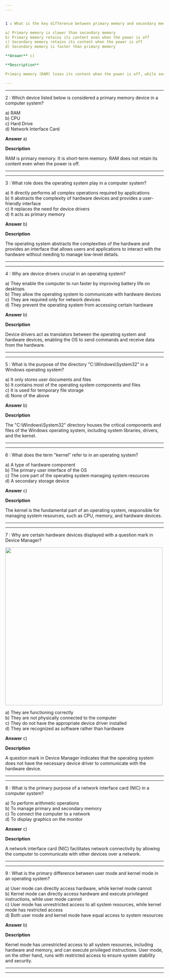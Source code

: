 ```yaml
---  
---  


1 : What is the key difference between primary memory and secondary memory in a computer system?  

a) Primary memory is slower than secondary memory  
b) Primary memory retains its content even when the power is off  
c) Secondary memory retains its content when the power is off  
d) Secondary memory is faster than primary memory  

**Answer** c)  

**Description**  

Primary memory (RAM) loses its content when the power is off, while secondary memory (such as hard drives and SSDs) retains data even without power.  

---  
```

---  


2 : Which device listed below is considered a primary memory device in a computer system?  

a) RAM  
b) CPU  
c) Hard Drive  
d) Network Interface Card  

**Answer** a)  

**Description**  

RAM is primary memory. It is short-term memory. RAM does not retain its content even when the power is off.  

---  
---  


3 : What role does the operating system play in a computer system?  

a) It directly performs all complex operations required by applications  
b) It abstracts the complexity of hardware devices and provides a user-friendly interface  
c) It replaces the need for device drivers  
d) It acts as primary memory  

**Answer** b)  

**Description**  

The operating system abstracts the complexities of the hardware and provides an interface that allows users and applications to interact with the hardware without needing to manage low-level details.  

---  
---  


4 : Why are device drivers crucial in an operating system?  

a) They enable the computer to run faster by improving battery life on desktops.  
b) They allow the operating system to communicate with hardware devices  
c) They are required only for network devices  
d) They prevent the operating system from accessing certain hardware  

**Answer** b)  

**Description**  

Device drivers act as translators between the operating system and hardware devices, enabling the OS to send commands and receive data from the hardware.  

---  
---  


5 : What is the purpose of the directory "C:\Windows\System32" in a Windows operating system?  

a) It only stores user documents and files  
b) It contains most of the operating system components and files  
c) It is used for temporary file storage  
d) None of the above  

**Answer** b)  

**Description**  

The "C:\Windows\System32" directory houses the critical components and files of the Windows operating system, including system libraries, drivers, and the kernel.  

---  
---  


6 : What does the term "kernel" refer to in an operating system?  

a) A type of hardware component  
b) The primary user interface of the OS  
c) The core part of the operating system managing system resources  
d) A secondary storage device  

**Answer** c)  

**Description**  

The kernel is the fundamental part of an operating system, responsible for managing system resources, such as CPU, memory, and hardware devices.  

---  
---  


7 : Why are certain hardware devices displayed with a question mark in Device Manager?  

<img src="Images/lecture22_quizpic_2" width="500"/>  

a) They are functioning correctly  
b) They are not physically connected to the computer  
c) They do not have the appropriate device driver installed  
d) They are recognized as software rather than hardware  

**Answer** c)  

**Description**  

A question mark in Device Manager indicates that the operating system does not have the necessary device driver to communicate with the hardware device.  

---  
---  


8 : What is the primary purpose of a network interface card (NIC) in a computer system?  

a) To perform arithmetic operations  
b) To manage primary and secondary memory  
c) To connect the computer to a network  
d) To display graphics on the monitor  

**Answer** c)  

**Description**  

A network interface card (NIC) facilitates network connectivity by allowing the computer to communicate with other devices over a network.  

---  
---  


9 : What is the primary difference between user mode and kernel mode in an operating system?  

a) User mode can directly access hardware, while kernel mode cannot  
b) Kernel mode can directly access hardware and execute privileged instructions, while user mode cannot  
c) User mode has unrestricted access to all system resources, while kernel mode has restricted access  
d) Both user mode and kernel mode have equal access to system resources  

**Answer** b)  

**Description**  

Kernel mode has unrestricted access to all system resources, including hardware and memory, and can execute privileged instructions. User mode, on the other hand, runs with restricted access to ensure system stability and security.  

---  
---  



